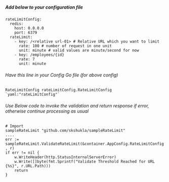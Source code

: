 

##### Add below to your configuration file
```
rateLimitConfig:
  redis:
    host: 0.0.0.0
    port: 6379
  rateLimit:
    - key: /<relative url-01> # Relative URL which you want to limit
      rate: 100 # number of request in one unit
      unit: minute # valid values are minute/second for now
    - key: /employees/{id}
      rate: 7
      unit: minute
```

###### Have this line in your Config Go file (for above config)
```
RateLimitConfig rateLimitConfig.RateLimitConfig `yaml:"rateLimitConfig"`
```


###### Use Below code to invoke the validation and return response if error, otherwise continue processing as usual
```
# Import
sampleRateLimit "github.com/skshukla/sampleRateLimit"
....
err := sampleRateLimit.ValidateRateLimit(&container.AppConfig.RateLimitConfig , r)
if err != nil {
    w.WriteHeader(http.StatusInternalServerError)
    w.Write([]byte(fmt.Sprintf("Validate Threshold Reached for URL {%s}", r.URL.Path)))
    return
}
```

